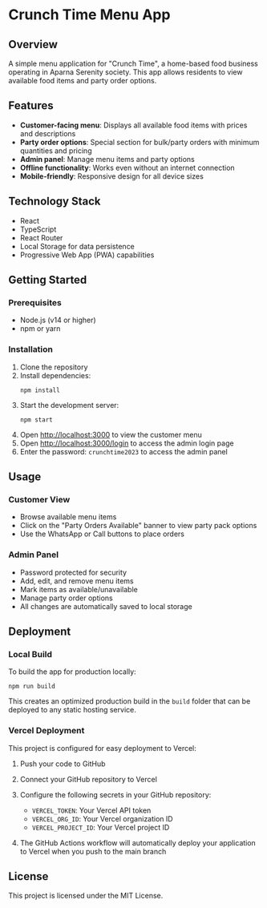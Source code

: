 # Crunch Time Menu App

## Overview
A simple menu application for "Crunch Time", a home-based food business operating in Aparna Serenity society. This app allows residents to view available food items and party order options.

## Features
- **Customer-facing menu**: Displays all available food items with prices and descriptions
- **Party order options**: Special section for bulk/party orders with minimum quantities and pricing
- **Admin panel**: Manage menu items and party options
- **Offline functionality**: Works even without an internet connection
- **Mobile-friendly**: Responsive design for all device sizes

## Technology Stack
- React
- TypeScript
- React Router
- Local Storage for data persistence
- Progressive Web App (PWA) capabilities

## Getting Started

### Prerequisites
- Node.js (v14 or higher)
- npm or yarn

### Installation
1. Clone the repository
2. Install dependencies:
   ```
   npm install
   ```
3. Start the development server:
   ```
   npm start
   ```
4. Open [http://localhost:3000](http://localhost:3000) to view the customer menu
5. Open [http://localhost:3000/login](http://localhost:3000/login) to access the admin login page
6. Enter the password: `crunchtime2023` to access the admin panel

## Usage

### Customer View
- Browse available menu items
- Click on the "Party Orders Available" banner to view party pack options
- Use the WhatsApp or Call buttons to place orders

### Admin Panel
- Password protected for security
- Add, edit, and remove menu items
- Mark items as available/unavailable
- Manage party order options
- All changes are automatically saved to local storage

## Deployment

### Local Build
To build the app for production locally:

```
npm run build
```

This creates an optimized production build in the `build` folder that can be deployed to any static hosting service.

### Vercel Deployment
This project is configured for easy deployment to Vercel:

1. Push your code to GitHub
2. Connect your GitHub repository to Vercel
3. Configure the following secrets in your GitHub repository:
   - `VERCEL_TOKEN`: Your Vercel API token
   - `VERCEL_ORG_ID`: Your Vercel organization ID
   - `VERCEL_PROJECT_ID`: Your Vercel project ID

4. The GitHub Actions workflow will automatically deploy your application to Vercel when you push to the main branch

## License
This project is licensed under the MIT License.